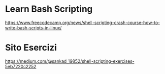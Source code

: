 # Learn Bash Scripting
https://www.freecodecamp.org/news/shell-scripting-crash-course-how-to-write-bash-scripts-in-linux/

# Sito Esercizi
https://medium.com/@sankad_19852/shell-scripting-exercises-5eb7220c2252

